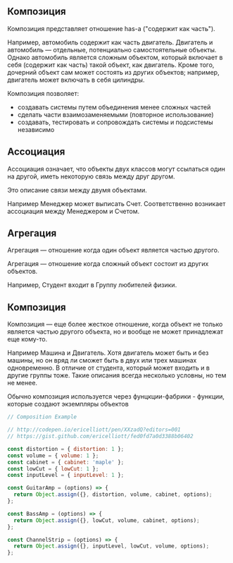 ## Композиция

Композиция представляет отношение has-a ("содержит как часть").

Например, автомобиль содержит как часть двигатель. Двигатель и автомобиль — отдельные, потенциально самостоятельные объекты. Однако автомобиль является сложным объектом, который включает в себя (содержит как часть) такой объект, как двигатель. Кроме того, дочерний объект сам может состоять из других объектов; например, двигатель может включать в себя цилиндры.

Композиция позволяет:
- создавать системы путем объединения менее сложных частей
- сделать части взаимозаменяемыми (повторное использование)
- создавать, тестировать и сопровождать системы и подсистемы независимо


## Ассоциация

Ассоциация означает, что объекты двух классов могут ссылаться один на другой, иметь некоторую связь между друг другом.

Это описание связи между двумя объектами.

Например Менеджер может выписать Счет. Соответственно возникает ассоциация между Менеджером и Счетом.


## Агрегация

Агрегация — отношение когда один объект является частью другого.

Агрегация — отношение когда сложный объект состоит из других объектов.

Например, Студент входит в Группу любителей физики.


## Композиция

Композиция — еще более жесткое отношение, когда объект не только является частью другого объекта, но и вообще не может принадлежат еще кому-то.

Например Машина и Двигатель. Хотя двигатель может быть и без машины, но он вряд ли сможет быть в двух или трех машинах одновременно. В отличие от студента, который может входить и в другие группы тоже. Такие описания всегда несколько условны, но тем не менее.

Обычно композиция используется через фунцкции-фабрики - функции, которые создают экземпляры объектов

```js
// Composition Example

// http://codepen.io/ericelliott/pen/XXzadQ?editors=001
// https://gist.github.com/ericelliott/fed0fd7a0d3388b06402

const distortion = { distortion: 1 };
const volume = { volume: 1 };
const cabinet = { cabinet: 'maple' };
const lowCut = { lowCut: 1 };
const inputLevel = { inputLevel: 1 };

const GuitarAmp = (options) => {
  return Object.assign({}, distortion, volume, cabinet, options);
};

const BassAmp = (options) => {
  return Object.assign({}, lowCut, volume, cabinet, options);
};

const ChannelStrip = (options) => {
  return Object.assign({}, inputLevel, lowCut, volume, options);
};
```
